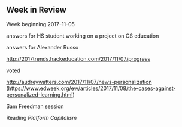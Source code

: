 ## Week in Review

Week beginning 2017-11-05

answers for HS student working on a project on CS education

answers for Alexander Russo

http://2017trends.hackeducation.com/2017/11/07/progress

voted

http://audreywatters.com/2017/11/07/news-personalization (https://www.edweek.org/ew/articles/2017/11/08/the-cases-against-personalized-learning.html)

Sam Freedman session

Reading _Platform Capitalism_

